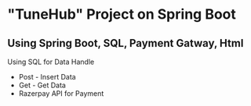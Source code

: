 # "TuneHub" Project on Spring Boot
## Using Spring Boot, SQL, Payment Gatway, Html

Using SQL for Data Handle

- Post - Insert Data
- Get - Get Data
- Razerpay API for Payment
